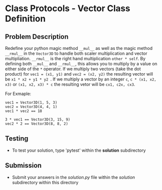 # Class Protocols - Vector Class Definition

## Problem Description
Redefine your python magic method `__mul__` as well as the magic method `__rmul__` in the `Vector3D` to handle both scaler multiplication and vector multipliation. `__rmul__` is the right hand multiplication `other * self`. By defining both `__mul__` and `__rmul__`, this allows you to multiply by a value on either side of the `*` operator.
If we multiply two vectors (take the dot product) for `vec1 = (x1, y1)` and `vec2 = (x2, y2)` the resulting vector will be `x1 * x2 + y1 * y2 `. If we multiply a vector by an integer `c`, `c * (x1, x2, x3)` or `(x1, x2, x3) * c` the resulting vetor will be `cx1, c2x, cx3`.

For Exmaple:
```
vec1 = Vector3D(1, 5, 3)
vec2 = Vector3D(4, 4, 1)
vec1 * vec2 == 18

3 * vec1 == Vector3D(3, 15, 9)
vec2 * 2 == Vector3D(8, 8, 2)
```
## Testing
* To test your solution, type 'pytest' within the **solution** subdirectory

## Submission
* Submit your answers in the *solution.py* file within the *solution* subdirectory within this directory
